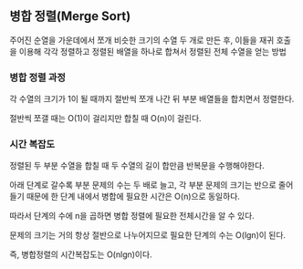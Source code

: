 ## 병합 정렬(Merge Sort)

주어진 순열을 가운데에서 쪼개 비슷한 크기의 수열 두 개로 만든 후, 이들을 재귀 호출을 이용해 각각 정렬하고 정렬된 배열을 하나로 합쳐서 정렬된 전체 수열을 얻는 방법

### 병합 정렬 과정 
각 수열의 크기가 1이 될 때까지 절반씩 쪼개 나간 뒤 부분 배열들을 합치면서 정렬한다.

절반씩 쪼갤 때는 O(1)이 걸리지만 합칠 때 O(n)이 걸린다. 

### 시간 복잡도
정렬된 두 부분 수열을 합칠 때 두 수열의 길이 합만큼 반복문을 수행해야한다.

아래 단계로 갈수록 부분 문제의 수는 두 배로 늘고, 각 부분 문제의 크기는 반으로 줄어들기 때문에 한 단계 내에서 병합에 필요한 시간은 O(n)으로 동일하다. 

따라서 단계의 수에 n을 곱하면 병합 정렬에 필요한 전체시간을 알 수 있다. 

문제의 크기는 거의 항상 절반으로 나누어지므로 필요한 단계의 수는 O(lgn)이 된다. 

즉, 병합정렬의 시간복잡도는 O(nlgn)이다. 